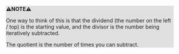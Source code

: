 <div style="margin:2em; background-color: #e0e0e0;">

<strong>⚠️NOTE️️️⚠️</strong>

One way to think of this is that the dividend (the number on the left / top) is the starting value, and the divisor is the number being iteratively subtracted.

The quotient is the number of times you can subtract.
</div>

